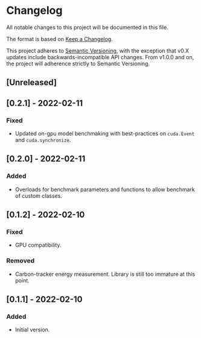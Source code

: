 # Changelog
All notable changes to this project will be documented in this file.

The format is based on [Keep a Changelog](https://keepachangelog.com/en/1.0.0/).

This project adheres to [Semantic Versioning](https://semver.org/spec/v2.0.0.html), with the exception that v0.X updates include backwards-incompatible API changes.
From v1.0.0 and on, the project will adherence strictly to Semantic Versioning.


## [Unreleased]

## [0.2.1] - 2022-02-11
### Fixed
- Updated on-gpu model benchmaking with best-practices on `cuda.Event` and `cuda.synchronize`.


## [0.2.0] - 2022-02-11
### Added
- Overloads for benchmark parameters and functions to allow benchmark of custom classes.


## [0.1.2] - 2022-02-10
### Fixed
- GPU compatibility.

### Removed
- Carbon-tracker energy measurement. Library is still too immature at this point.


## [0.1.1] - 2022-02-10
### Added
- Initial version.
